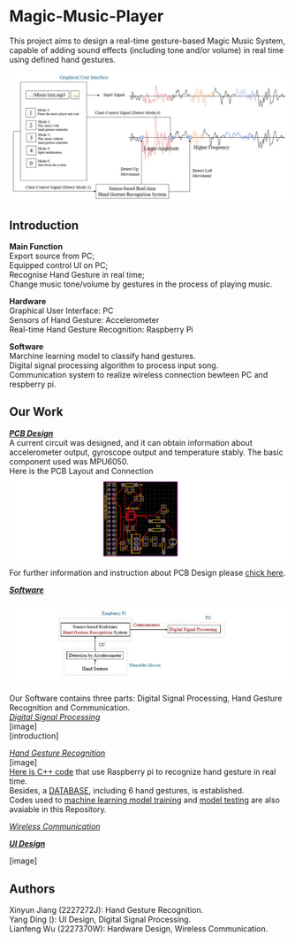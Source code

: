 Magic-Music-Player
==
This project aims to design a real-time gesture-based Magic Music System, capable of adding sound effects (including tone and/or volume) in real time using defined hand gestures.<br>

![](https://github.com/Real-time-embedded10/Magic-Music-Player/blob/master/Image/Gesture%20Based%20Music%20Player.jpg) 

Introduction
--
**Main Function**<br>
Export source from PC; <br>
Equipped control UI on PC; <br>
Recognise Hand Gesture in real time; <br>
Change music tone/volume by gestures in the process of playing music.<br>

**Hardware**<br>
Graphical User Interface: PC<br>
Sensors of Hand Gesture: Accelerometer<br>
Real-time Hand Gesture Recognition: Raspberry Pi<br>

**Software**<br>
Marchine learning model to classify hand gestures.<br>
Digital signal processing algorithm to process input song.<br>
Communication system to realize wireless connection bewteen PC and respberry pi.<br>

Our Work
--
[***PCB Design***](https://github.com/Real-time-embedded10/Magic-Music-Player/tree/master/Hardware)<br>
A current circuit was designed, and it can obtain information about accelerometer output, gyroscope output and temperature stably. The basic component used was MPU6050.<br>
Here is the PCB Layout and Connection<br>
![](https://github.com/Real-time-embedded10/Magic-Music-Player/blob/master/Image/PCB_design.jpg)<br>
For further information and instruction about PCB Design please [chick here](https://github.com/Real-time-embedded10/Magic-Music-Player/tree/master/Hardware).

[***Software***](https://github.com/Real-time-embedded10/Magic-Music-Player/tree/master/Software)<br>

![](https://github.com/Real-time-embedded10/Magic-Music-Player/blob/master/Image/Software.jpg)<br>

Our Software contains three parts: Digital Signal Processing, Hand Gesture Recognition and Communication.<br>
[*Digital Signal Processing*](https://github.com/Real-time-embedded10/Magic-Music-Player/tree/master/Software/Digital%20Signal%20Processing)<br>
[image]<br>
[introduction]<br>

[*Hand Gesture Recognition*](https://github.com/Real-time-embedded10/Magic-Music-Player/tree/master/Software/Hand%20Gesture%20Recognition)<br>
[image]<br>
[Here is C++ code](https://github.com/Real-time-embedded10/Magic-Music-Player/tree/master/Software/Hand%20Gesture%20Recognition/Real%20Time%20Recognition%20System) that use Raspberry pi to recognize hand gesture in real time. <br>
Besides, a [DATABASE](https://github.com/Real-time-embedded10/Magic-Music-Player/tree/master/Software/Hand%20Gesture%20Recognition/DATABASE), including 6 hand gestures, is established. <br>
Codes used to [machine learning model training](https://github.com/Real-time-embedded10/Magic-Music-Player/tree/master/Software/Hand%20Gesture%20Recognition/Software%20Used%20in%20Database%20Establishment) and [model testing](https://github.com/Real-time-embedded10/Magic-Music-Player/tree/master/Software/Hand%20Gesture%20Recognition/Software%20Used%20in%20Testing) are also avaiable in this Repository.<br>

[*Wireless Communication*](https://github.com/Real-time-embedded10/Magic-Music-Player/tree/master/Software/Wireless%20Communication)<br>


[***UI Design***](https://github.com/Real-time-embedded10/Magic-Music-Player/tree/master/UI%20software)<br>

[image]<br>



Authors
--
Xinyun Jiang (2227272J): Hand Gesture Recognition.<br>
Yang Ding (): UI Design, Digital Signal Processing.<br>
Lianfeng Wu (2227370W): Hardware Design, Wireless Communication. <br>




